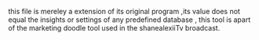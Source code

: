 this file is mereley a extension of its original program ,its value does not equal the insights or settings of any predefined database , 
this tool is apart of the marketing doodle tool used in the shanealexiiTv broadcast. 
